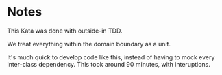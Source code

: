 # Notes

This Kata was done with outside-in TDD.

We treat everything within the domain boundary as a unit.

It's much quick to develop code like this, instead of having to mock every inter-class dependency.  This took around 90 minutes, with interuptions.
